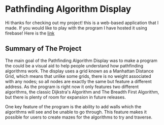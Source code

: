 # Pathfinding Algorithm Display

Hi thanks for checking out my project! this is a web-based application that I made. 
If you would like to play with the program I have hosted it using firebase! Here is the [link](https://pathfinding-algorithm-display.web.app/)

## Summary of The Project

The main goal of the Pathfinding Algorithm Display was to make a program the could be a visual aid to help people understand how pathfinding algorithms work.
The display uses a grid known as a Manhattan Distance Grid, which means that unlike some grids, there is no weight associated with any nodes; so all nodes are exactly
the same but feature a different address.
As the program is right now it only features two different algorithms, the classic Dijkstra's Algorithm and The Breadth First Algorithm, but there is plenty of room for expansion
in future releases.

One key feature of the program is the ability to add walls which the algorithms will see and be unable to go through. This feature makes it possible for users to create mazes
for the algorithms to try and traverse.
